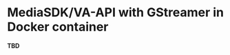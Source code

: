 MediaSDK/VA-API with GStreamer in Docker container
===========================================

**TBD**
